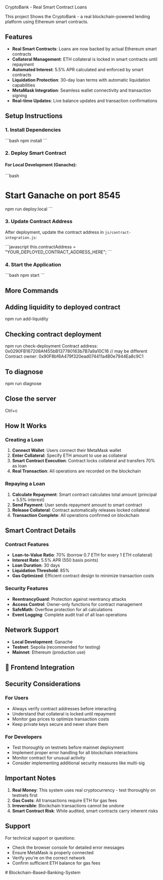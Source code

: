 CryptoBank - Real Smart Contract Loans

This project Shows the CryptoBank - a real blockchain-powered lending platform using Ethereum smart contracts.

## Features

- **Real Smart Contracts**: Loans are now backed by actual Ethereum smart contracts
- **Collateral Management**: ETH collateral is locked in smart contracts until repayment
- **Automated Interest**: 5.5% APR calculated and enforced by smart contracts
- **Liquidation Protection**: 30-day loan terms with automatic liquidation capabilities
- **MetaMask Integration**: Seamless wallet connectivity and transaction signing
- **Real-time Updates**: Live balance updates and transaction confirmations

## Setup Instructions

### 1. Install Dependencies

\`\`\`bash
npm install
\`\`\`

### 2. Deploy Smart Contract

#### For Local Development (Ganache):
\`\`\`bash
# Start Ganache on port 8545
npm run deploy:local
\`\`\`

### 3. Update Contract Address

After deployment, update the contract address in `js/contract-integration.js`:

\`\`\`javascript
this.contractAddress = "YOUR_DEPLOYED_CONTRACT_ADDRESS_HERE";
\`\`\`

### 4. Start the Application

\`\`\`bash
npm start
\`\`\`

## More Commands

## Adding liquidity to deployed contract
 npm run add-liquidity  

##  Checking contract deployment
npm run check-deployment
 Contract address: 0x0290FB167208Af455bB137780163b7B7a9a10C16 // may be different
 Contract owner: 0x90F8bf6A479f320ead074411a4B0e7944Ea8c9C1

## To diagnose
 npm run diagnose

## Close the server
 Ctrl+c

## How It Works

### Creating a Loan

1. **Connect Wallet**: Users connect their MetaMask wallet
2. **Enter Collateral**: Specify ETH amount to use as collateral
3. **Smart Contract Execution**: Contract locks collateral and transfers 70% as loan
4. **Real Transaction**: All operations are recorded on the blockchain

### Repaying a Loan

1. **Calculate Repayment**: Smart contract calculates total amount (principal + 5.5% interest)
2. **Send Payment**: User sends repayment amount to smart contract
3. **Release Collateral**: Contract automatically releases locked collateral
4. **Transaction Complete**: All operations confirmed on blockchain

##  Smart Contract Details

### Contract Features

- **Loan-to-Value Ratio**: 70% (borrow 0.7 ETH for every 1 ETH collateral)
- **Interest Rate**: 5.5% APR (550 basis points)
- **Loan Duration**: 30 days
- **Liquidation Threshold**: 85%
- **Gas Optimized**: Efficient contract design to minimize transaction costs

### Security Features

- **ReentrancyGuard**: Protection against reentrancy attacks
- **Access Control**: Owner-only functions for contract management
- **SafeMath**: Overflow protection for all calculations
- **Event Logging**: Complete audit trail of all loan operations

## Network Support

- **Local Development**: Ganache
- **Testnet**: Sepolia (recommended for testing)
- **Mainnet**: Ethereum (production use)

## 📱 Frontend Integration

## Security Considerations

### For Users
- Always verify contract addresses before interacting
- Understand that collateral is locked until repayment
- Monitor gas prices to optimize transaction costs
- Keep private keys secure and never share them

### For Developers
- Test thoroughly on testnets before mainnet deployment
- Implement proper error handling for all blockchain interactions
- Monitor contract for unusual activity
- Consider implementing additional security measures like multi-sig

## Important Notes

1. **Real Money**: This system uses real cryptocurrency - test thoroughly on testnets first
2. **Gas Costs**: All transactions require ETH for gas fees
3. **Irreversible**: Blockchain transactions cannot be undone
4. **Smart Contract Risk**: While audited, smart contracts carry inherent risks

## Support

For technical support or questions:
- Check the browser console for detailed error messages
- Ensure MetaMask is properly connected
- Verify you're on the correct network
- Confirm sufficient ETH balance for gas fees


#   B l o c k c h a i n - B a s e d - B a n k i n g - S y s t e m 
 
 
